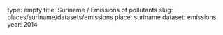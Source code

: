 type: empty
title: Suriname / Emissions of pollutants
slug: places/suriname/datasets/emissions
place: suriname
dataset: emissions
year: 2014
